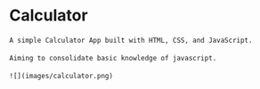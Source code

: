# Calculator

    A simple Calculator App built with HTML, CSS, and JavaScript. 

    Aiming to consolidate basic knowledge of javascript.

    ![](images/calculator.png)
